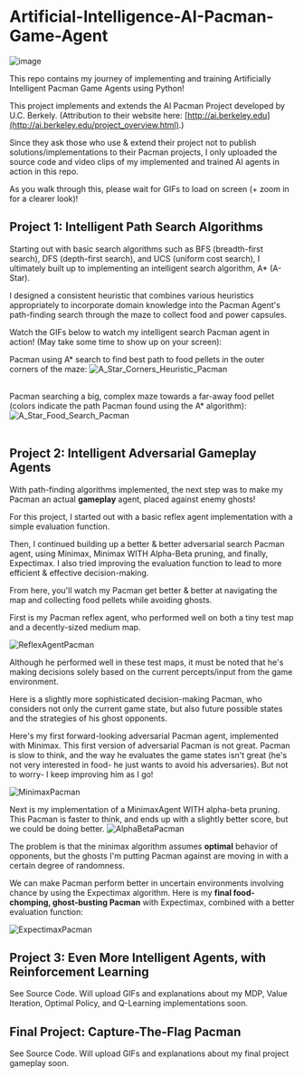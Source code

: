 # Artificial-Intelligence-AI-Pacman-Game-Agent
![image](https://github.com/Bomi-Mia-Jung/Artificial-Intelligence-AI-Pacman-Game-Agent/assets/77511489/9e7ad900-d314-47c9-ac7b-da4b15bdf206)

This repo contains my journey of implementing and training Artificially Intelligent Pacman Game Agents using Python!

This project implements and extends the AI Pacman Project developed by U.C. Berkely. (Attribution to their website here: [http://ai.berkeley.edu](http://ai.berkeley.edu/project_overview.html).) 

Since they ask those who use &  extend their project not to publish solutions/implementations to their Pacman projects, I only uploaded the source code and video clips of my implemented and trained AI agents in action in this repo.

As you walk through this, please wait for GIFs to load on screen (+ zoom in for a clearer look)!

## Project 1: Intelligent Path Search Algorithms
Starting out with basic search algorithms such as BFS (breadth-first search), DFS (depth-first search), and UCS (uniform cost search), I ultimately built up to implementing an intelligent search algorithm, A* (A-Star).

I designed a consistent heuristic that combines various heuristics appropriately to incorporate domain knowledge into the Pacman Agent's path-finding search through the maze to collect food and power capsules.

Watch the GIFs below to watch my intelligent search Pacman agent in action! (May take some time to show up on your screen):

Pacman using A* search to find best path to food pellets in the outer corners of the maze:
![A_Star_Corners_Heuristic_Pacman](https://github.com/Bomi-Mia-Jung/Artificial-Intelligence-AI-Pacman-Game-Agent/assets/77511489/8f1b9314-a517-4f55-b210-f7db02bf0a0f)
<br /><br />

Pacman searching a big, complex maze towards a far-away food pellet (colors indicate the path Pacman found using the A* algorithm):
![A_Star_Food_Search_Pacman](https://github.com/Bomi-Mia-Jung/Artificial-Intelligence-AI-Pacman-Game-Agent/assets/77511489/fe72b8c8-f3cc-48c3-b946-59d2c254fab6)
<br /><br />

## Project 2: Intelligent Adversarial Gameplay Agents
With path-finding algorithms implemented, the next step was to make my Pacman an actual **gameplay** agent, placed against enemy ghosts! 

For this project, I started out with a basic reflex agent implementation with a simple evaluation function.

Then, I continued building up a better & better adversarial search Pacman agent, using Minimax, Minimax WITH Alpha-Beta pruning, and finally, Expectimax. I also tried improving the evaluation function to lead to more efficient & effective decision-making. 

From here, you'll watch my Pacman get better & better at navigating the map and collecting food pellets while avoiding ghosts.

First is my Pacman reflex agent, who performed well on both a tiny test map and a decently-sized medium map. 

![ReflexAgentPacman](https://github.com/Bomi-Mia-Jung/Artificial-Intelligence-AI-Pacman-Game-Agent/assets/77511489/0981131c-9ff7-4365-89b8-3012dd74c5a1)
<!-- python pacman.py -p ReflexAgent -l testClassic -->

Although he performed well in these test maps, it must be noted that he's making decisions solely based on the current percepts/input from the game environment. 

Here is a slightly more sophisticated decision-making Pacman, who considers not only the current game state, but also future possible states and the strategies of his ghost opponents. 

Here's my first forward-looking adversarial Pacman agent, implemented with Minimax. This first version of adversarial Pacman is not great. Pacman is slow to think, and the way he evaluates the game states isn't great (he's not very interested in food- he just wants to avoid his adversaries). But not to worry- I keep improving him as I go!

![MinimaxPacman](https://github.com/Bomi-Mia-Jung/Artificial-Intelligence-AI-Pacman-Game-Agent/assets/77511489/9ed0ba58-5112-47f5-82e3-149d457bc07e)
<!-- python pacman.py -p MinimaxAgent -a depth=3 -l smallClassic) -->

Next is my implementation of a MinimaxAgent WITH alpha-beta pruning. This Pacman is faster to think, and ends up with a slightly better score, but we could be doing better.
![AlphaBetaPacman](https://github.com/Bomi-Mia-Jung/Artificial-Intelligence-AI-Pacman-Game-Agent/assets/77511489/6096784d-93d4-4d4e-aa12-e2f1664df55b)
<!-- python pacman.py -p AlphaBetaAgent -a depth=3 -l smallClassic -->

The problem is that the minimax algorithm assumes **optimal** behavior of opponents, but the ghosts I'm putting Pacman against are moving in with a certain degree of randomness. 

We can make Pacman perform better in uncertain environments involving chance by using the Expectimax algorithm. Here is my **final food-chomping, ghost-busting Pacman** with Expectimax, combined with a better evaluation function:

![ExpectimaxPacman](https://github.com/Bomi-Mia-Jung/Artificial-Intelligence-AI-Pacman-Game-Agent/assets/77511489/3540867b-82a8-4ff1-b99f-f35f1fbc7c81)
<!-- python pacman.py -p ExpectimaxAgent -a depth=3 -l smallClassic --frameTime=0.05 (using betterEvaluationFunction) -->

## Project 3: Even More Intelligent Agents, with Reinforcement Learning
See Source Code. Will upload GIFs and explanations about my MDP, Value Iteration, Optimal Policy, and Q-Learning implementations soon.

## Final Project: Capture-The-Flag Pacman
See Source Code. Will upload GIFs and explanations about my final project gameplay soon.
